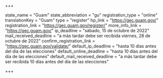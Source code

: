 +++

state_name = "Guam"
state_abbreviation = "gu"
registration_type = "online"
translationKey = "Guam"
type = "register"
hp_link = "https://gec.guam.gov/"
registration_link = "https://gec.guam.gov/register/"
more_info_link = "https://gec.guam.gov/"
ip_deadline = "sábado, 15 de octubre de 2022"
mail_received_deadline = "a más tardar debe ser recibida viernes, 28 de octubre de 2022"
confirm_registration_link = "https://gec.guam.gov/validate/"
default_ip_deadline = "hasta 10 días antes del día de las elecciones"
default_online_deadline = "hasta 10 días antes del día de las elecciones"
default_mail_received_deadline = "a más tardar debe ser recibida 10 días antes del día de las elecciones"

+++